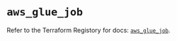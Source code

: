 # `aws_glue_job`

Refer to the Terraform Registory for docs: [`aws_glue_job`](https://registry.terraform.io/providers/hashicorp/aws/5.7.0/docs/resources/glue_job).

